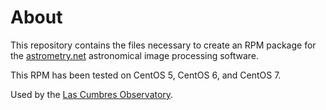 About
=====

This repository contains the files necessary to create an RPM package for the
[astrometry.net](http://astrometry.net/) astronomical image processing
software.

This RPM has been tested on CentOS 5, CentOS 6, and CentOS 7.

Used by the [Las Cumbres Observatory](https://lco.global/).
